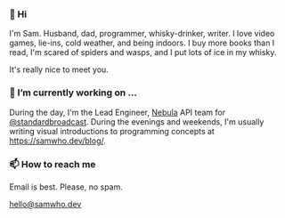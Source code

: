 ### 👋 Hi

I'm Sam. Husband, dad, programmer, whisky-drinker, writer. I love video games, lie-ins, cold weather, and being indoors. I buy more books than I read, I'm scared of spiders and wasps, and I put lots of ice in my whisky.

It's really nice to meet you.

### 🔭 I’m currently working on ...

During the day, I'm the Lead Engineer, [Nebula](https://nebula.app) API team for [@standardbroadcast][1].
During the evenings and weekends, I'm usually writing visual introductions to programming concepts at
<https://samwho.dev/blog/>.

### 📫 How to reach me

Email is best. Please, no spam.

[hello@samwho.dev](mailto:hello@samwho.dev)

[1]: https://github.com/standardbroadcast

<!--
**samwho/samwho** is a ✨ _special_ ✨ repository because its `README.md` (this file) appears on your GitHub profile.

Here are some ideas to get you started:

- 🌱 I’m currently learning ...
- 👯 I’m looking to collaborate on ...
- 🤔 I’m looking for help with ...
- 💬 Ask me about ...
- 📫 How to reach me: ...
- 😄 Pronouns: ...
- ⚡ Fun fact: ...
-->
